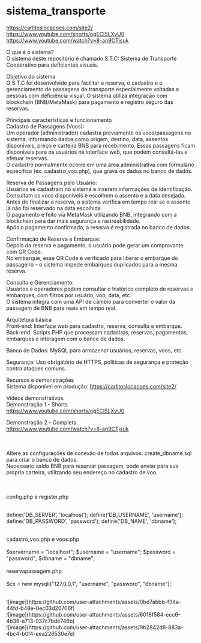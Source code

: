 # sistema_transporte
https://carlitoslocacoes.com/site2/ <br>
https://www.youtube.com/shorts/ogECl5LXvU0 <br>
https://www.youtube.com/watch?v=8-an9CTjsuk <br>

O que é o sistema?<br>
O sistema deste repositório é chamado S.T.C: Sistema de Transporte Cooperativo para deficientes visuais.<br>

Objetivo do sistema<br>
O S.T.C foi desenvolvido para facilitar a reserva, o cadastro e o gerenciamento de passagens de transporte especialmente voltadas a pessoas com deficiência visual. O sistema utiliza integração com blockchain (BNB/MetaMask) para pagamento e registro seguro das reservas.<br>



Principais características e funcionamento<br>
Cadastro de Passagens (Voos):<br>
Um operador (administrador) cadastra previamente os voos/passagens no sistema, informando dados como origem, destino, data, assentos disponíveis, preço e carteira BNB para recebimento.
Essas passagens ficam disponíveis para os usuários na interface web, que podem consultá-las e efetuar reservas.<br>
O cadastro normalmente ocorre em uma área administrativa com formulário específico (ex: cadastro_voo.php), que grava os dados no banco de dados.



Reserva de Passagens pelo Usuário:<br>
Usuários se cadastram no sistema e inserem informações de identificação.<br>
Consultam os voos disponíveis e escolhem o assento e a data desejada.<br>
Antes de finalizar a reserva, o sistema verifica em tempo real se o assento já não foi reservado na data escolhida.<br>
O pagamento é feito via MetaMask utilizando BNB, integrando com a blockchain para dar mais segurança e rastreabilidade.<br>
Após o pagamento confirmado, a reserva é registrada no banco de dados.<br>



Confirmação de Reserva e Embarque:<br>
Depois da reserva e pagamento, o usuário pode gerar um comprovante com QR Code.<br>
No embarque, esse QR Code é verificado para liberar o embarque do passageiro – o sistema impede embarques duplicados para a mesma reserva.<br>



Consulta e Gerenciamento:<br>
Usuários e operadores podem consultar o histórico completo de reservas e embarques, com filtros por usuário, voo, data, etc.<br>
O sistema integra com uma API de câmbio para converter o valor da passagem de BNB para reais em tempo real.<br>



Arquitetura básica<br>
Front-end: Interface web para cadastro, reserva, consulta e embarque.<br>
Back-end: Scripts PHP que processam cadastros, reservas, pagamentos, embarques e interagem com o banco de dados.<br>



Banco de Dados: MySQL para armazenar usuários, reservas, voos, etc.<br>

Segurança: Uso obrigatório de HTTPS, políticas de segurança e proteção contra ataques comuns.<br>



Recursos e demonstrações<br>
Sistema disponível em produção: https://carlitoslocacoes.com/site2/ <br>

Vídeos demonstrativos:<br>
Demonstração 1 - Shorts <br>
https://www.youtube.com/shorts/ogECl5LXvU0 <br>

Demonstração 2 - Completa <br>
https://www.youtube.com/watch?v=8-an9CTjsuk <br>

<br><br>
Altere as configurações de conexão de todos arquivos. create_dbname.sql para criar o banco de dados.<br>
Necessario saldo BNB para reservar passagem, pode enviar para sua propria carteira, utilizando seu endereço no cadastro de voo.<br>

<br><br>config.php e register.php

<br>
define('DB_SERVER', 'localhost');
define('DB_USERNAME', 'username');
define('DB_PASSWORD', 'password');
define('DB_NAME', 'dbname');
<br><br>

cadastro_voo.php e voos.php
<br><br>
$servername = "localhost";
$username = "username";
$password = "password";
$dbname = "dbname";
<br><br>
reservapassagem.php
<br><br>
$cx = new mysqli("127.0.0.1", "username", "password", "dbname");


<br>
![image](https://github.com/user-attachments/assets/0bd7abbb-f34a-44fd-b48e-0ec03d20706f)
<br>
![image](https://github.com/user-attachments/assets/6018f584-ecc6-4b38-a713-937c7bde746b)
<br>
![image](https://github.com/user-attachments/assets/9b2842d8-883a-4bc4-b0f4-eea226530e7e)

